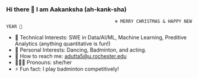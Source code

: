 ### Hi there 👋 I am Aakanksha (ah-kank-sha)

                                             ❄️ MERRY CHRISTMAS & HAPPY NEW YEAR 🎄
- 💜 Technical Interests: SWE in Data/AI/ML, Machine Learning, Preditive Analytics (anything quantitative is fun!)
- 🪻 Personal Interests: Dancing, Badminton, and acting.
- 👾 How to reach me: adutta5@u.rochester.edu
- 🙋🏽‍♀️ Pronouns: she/her
- ⚡ Fun fact: I play badminton competitively!
